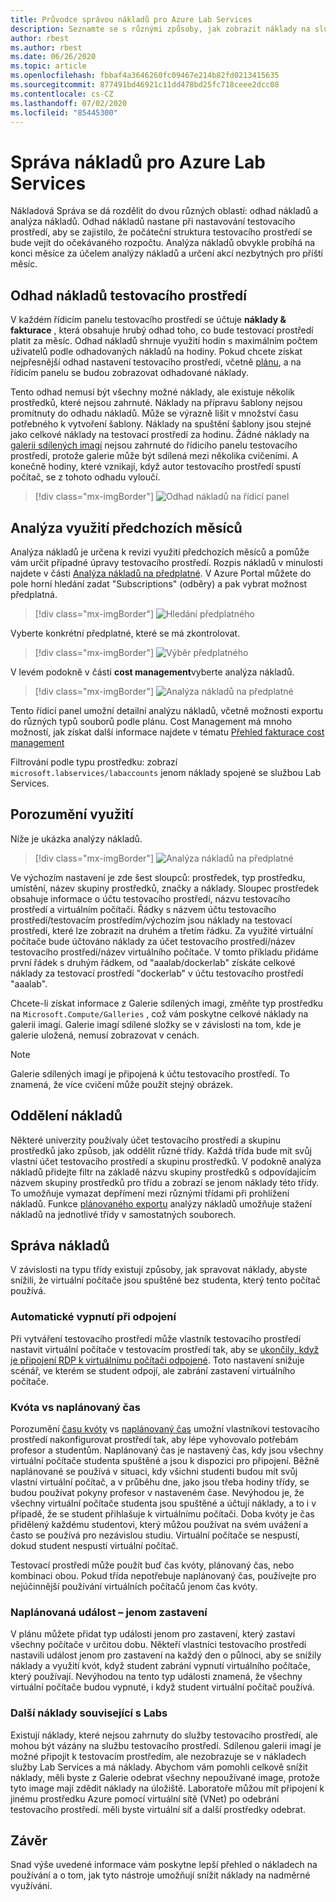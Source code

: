 ```yaml
---
title: Průvodce správou nákladů pro Azure Lab Services
description: Seznamte se s různými způsoby, jak zobrazit náklady na služby testovacího prostředí.
author: rbest
ms.author: rbest
ms.date: 06/26/2020
ms.topic: article
ms.openlocfilehash: fbbaf4a3646260fc09467e214b82fd0213415635
ms.sourcegitcommit: 877491bd46921c11dd478bd25fc718ceee2dcc08
ms.contentlocale: cs-CZ
ms.lasthandoff: 07/02/2020
ms.locfileid: "85445300"
---
```

# <a name="cost-management-for-azure-lab-services"></a>Správa nákladů pro Azure Lab Services

Nákladová Správa se dá rozdělit do dvou různých oblastí: odhad nákladů a analýza nákladů.  Odhad nákladů nastane při nastavování testovacího prostředí, aby se zajistilo, že počáteční struktura testovacího prostředí se bude vejít do očekávaného rozpočtu.  Analýza nákladů obvykle probíhá na konci měsíce za účelem analýzy nákladů a určení akcí nezbytných pro příští měsíc.

## <a name="estimating-the-lab-costs"></a>Odhad nákladů testovacího prostředí

V každém řídicím panelu testovacího prostředí se účtuje **náklady & fakturace** , která obsahuje hrubý odhad toho, co bude testovací prostředí platit za měsíc.  Odhad nákladů shrnuje využití hodin s maximálním počtem uživatelů podle odhadovaných nákladů na hodiny.  Pokud chcete získat nejpřesnější odhad nastavení testovacího prostředí, včetně [plánu](how-to-create-schedules.md), a na řídicím panelu se budou zobrazovat odhadované náklady.  

Tento odhad nemusí být všechny možné náklady, ale existuje několik prostředků, které nejsou zahrnuté.  Náklady na přípravu šablony nejsou promítnuty do odhadu nákladů.  Může se výrazně lišit v množství času potřebného k vytvoření šablony. Náklady na spuštění šablony jsou stejné jako celkové náklady na testovací prostředí za hodinu. Žádné náklady na [galerii sdílených imagí](how-to-use-shared-image-gallery.md) nejsou zahrnuté do řídicího panelu testovacího prostředí, protože galerie může být sdílená mezi několika cvičeními.  A konečně hodiny, které vznikají, když autor testovacího prostředí spustí počítač, se z tohoto odhadu vyloučí.

> [!div class="mx-imgBorder"]
> ![Odhad nákladů na řídicí panel](./media/cost-management-guide/dashboard-cost-estimation.png)

## <a name="analyzing-previous-months-usage"></a>Analýza využití předchozích měsíců

Analýza nákladů je určena k revizi využití předchozích měsíců a pomůže vám určit případné úpravy testovacího prostředí.  Rozpis nákladů v minulosti najdete v části [Analýza nákladů na předplatné](https://docs.microsoft.com/azure/cost-management-billing/costs/quick-acm-cost-analysis).  V Azure Portal můžete do pole horní hledání zadat "Subscriptions" (odběry) a pak vybrat možnost předplatná.  

> [!div class="mx-imgBorder"]
> ![Hledání předplatného](./media/cost-management-guide/subscription-search.png)

Vyberte konkrétní předplatné, které se má zkontrolovat.

> [!div class="mx-imgBorder"]
> ![Výběr předplatného](./media/cost-management-guide/subscription-select.png)

 V levém podokně v části **cost management**vyberte analýza nákladů.

 > [!div class="mx-imgBorder"]
> ![Analýza nákladů na předplatné](./media/cost-management-guide/subscription-cost-analysis.png)

Tento řídicí panel umožní detailní analýzu nákladů, včetně možnosti exportu do různých typů souborů podle plánu.  Cost Management má mnoho možností, jak získat další informace najdete v tématu [Přehled fakturace cost management](https://docs.microsoft.com/azure/cost-management-billing/cost-management-billing-overview)

Filtrování podle typu prostředku: zobrazí `microsoft.labservices/labaccounts` jenom náklady spojené se službou Lab Services.

## <a name="understanding-the-usage"></a>Porozumění využití

Níže je ukázka analýzy nákladů.

> [!div class="mx-imgBorder"]
> ![Analýza nákladů na předplatné](./media/cost-management-guide/cost-analysis.png)

Ve výchozím nastavení je zde šest sloupců: prostředek, typ prostředku, umístění, název skupiny prostředků, značky a náklady.  Sloupec prostředek obsahuje informace o účtu testovacího prostředí, názvu testovacího prostředí a virtuálním počítači.  Řádky s názvem účtu testovacího prostředí/testovacím prostředím/výchozím jsou náklady na testovací prostředí, které lze zobrazit na druhém a třetím řádku.  Za využité virtuální počítače bude účtováno náklady za účet testovacího prostředí/název testovacího prostředí/název virtuálního počítače.  V tomto příkladu přidáme první řádek s druhým řádkem, od "aaalab/dockerlab" získáte celkové náklady za testovací prostředí "dockerlab" v účtu testovacího prostředí "aaalab".

Chcete-li získat informace z Galerie sdílených imagí, změňte typ prostředku na `Microsoft.Compute/Galleries` , což vám poskytne celkové náklady na galerii imagí.  Galerie imagí sdílené složky se v závislosti na tom, kde je galerie uložená, nemusí zobrazovat v cenách.

> [!NOTE]
> Galerie sdílených imagí je připojená k účtu testovacího prostředí.  To znamená, že více cvičení může použít stejný obrázek.

## <a name="separating-costs"></a>Oddělení nákladů

Některé univerzity používaly účet testovacího prostředí a skupinu prostředků jako způsob, jak oddělit různé třídy.  Každá třída bude mít svůj vlastní účet testovacího prostředí a skupinu prostředků. V podokně analýza nákladů přidejte filtr na základě názvu skupiny prostředků s odpovídajícím názvem skupiny prostředků pro třídu a zobrazí se jenom náklady této třídy.  To umožňuje vymazat depřímení mezi různými třídami při prohlížení nákladů.  Funkce [plánovaného exportu](https://docs.microsoft.com/azure/cost-management-billing/costs/tutorial-export-acm-data) analýzy nákladů umožňuje stažení nákladů na jednotlivé třídy v samostatných souborech.

## <a name="managing-costs"></a>Správa nákladů

V závislosti na typu třídy existují způsoby, jak spravovat náklady, abyste snížili, že virtuální počítače jsou spuštěné bez studenta, který tento počítač používá.

### <a name="auto-shutdown-on-disconnect"></a>Automatické vypnutí při odpojení

Při vytváření testovacího prostředí může vlastník testovacího prostředí nastavit virtuální počítače v testovacím prostředí tak, aby se [ukončily, když je připojení RDP k virtuálnímu počítači odpojené](how-to-enable-shutdown-disconnect.md).  Toto nastavení snižuje scénář, ve kterém se student odpojí, ale zabrání zastavení virtuálního počítače.

### <a name="quota-vs-scheduled-time"></a>Kvóta vs naplánovaný čas

Porozumění [času kvóty](classroom-labs-concepts.md#quota) vs [naplánovaný čas](classroom-labs-concepts.md#schedules) umožní vlastníkovi testovacího prostředí nakonfigurovat prostředí tak, aby lépe vyhovovalo potřebám profesor a studentům.  Naplánovaný čas je nastavený čas, kdy jsou všechny virtuální počítače studenta spuštěné a jsou k dispozici pro připojení.  Běžně naplánované se používá v situaci, kdy všichni studenti budou mít svůj vlastní virtuální počítač, a v průběhu dne, jako jsou třeba hodiny třídy, se budou používat pokyny profesor v nastaveném čase.  Nevýhodou je, že všechny virtuální počítače studenta jsou spuštěné a účtují náklady, a to i v případě, že se student přihlašuje k virtuálnímu počítači.  Doba kvóty je čas přidělený každému studentovi, který můžou používat na svém uvážení a často se používá pro nezávislou studiu. Virtuální počítače se nespustí, dokud student nespustí virtuální počítač.  

Testovací prostředí může použít buď čas kvóty, plánovaný čas, nebo kombinaci obou. Pokud třída nepotřebuje naplánovaný čas, používejte pro nejúčinnější používání virtuálních počítačů jenom čas kvóty.

### <a name="scheduled-event---stop-only"></a>Naplánovaná událost – jenom zastavení

V plánu můžete přidat typ události jenom pro zastavení, který zastaví všechny počítače v určitou dobu.  Někteří vlastníci testovacího prostředí nastavili událost jenom pro zastavení na každý den o půlnoci, aby se snížily náklady a využití kvót, když student zabrání vypnutí virtuálního počítače, který používají.  Nevýhodou na tento typ události znamená, že všechny virtuální počítače budou vypnuté, i když student virtuální počítač používá.

### <a name="other-costs-related-to-labs"></a>Další náklady související s Labs 

Existují náklady, které nejsou zahrnuty do služby testovacího prostředí, ale mohou být vázány na službu testovacího prostředí.  Sdílenou galerii imagí je možné připojit k testovacím prostředím, ale nezobrazuje se v nákladech služby Lab Services a má náklady.  Abychom vám pomohli celkově snížit náklady, měli byste z Galerie odebrat všechny nepoužívané image, protože tyto image mají zdědit náklady na úložiště.  Laboratoře můžou mít připojení k jinému prostředku Azure pomocí virtuální sítě (VNet) po odebrání testovacího prostředí. měli byste virtuální síť a další prostředky odebrat.

## <a name="conclusion"></a>Závěr

Snad výše uvedené informace vám poskytne lepší přehled o nákladech na používání a o tom, jak tyto nástroje umožňují snížit náklady na nadměrné využívání.
